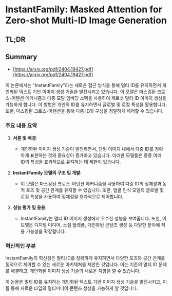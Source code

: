 # InstantFamily: Masked Attention for Zero-shot Multi-ID Image Generation
## TL;DR
## Summary
- [https://arxiv.org/pdf/2404.19427.pdf](https://arxiv.org/pdf/2404.19427.pdf)

이 논문에서는 "InstantFamily"라는 새로운 접근 방식을 통해 멀티 ID를 유지하면서 개인화된 텍스트 기반 이미지 생성 기술을 발전시키고 있습니다. 이 모델은 마스킹된 크로스-어텐션 메커니즘과 다중 모달 임베딩 스택을 사용하여 제로샷 멀티 ID 이미지 생성을 가능하게 합니다. 이 방법은 개인의 ID를 유지하면서 글로벌 및 로컬 특성을 활용합니다. 또한, 마스킹된 크로스-어텐션을 통해 다중 ID와 구성을 정밀하게 제어할 수 있습니다.

### 주요 내용 요약

1. **서론 및 배경**:
   - 개인화된 이미지 생성 기술이 발전하면서, 단일 이미지 내에서 다중 ID를 정확하게 표현하는 것의 중요성이 증가하고 있습니다. 이러한 모델들은 종종 여러 ID의 특성을 효과적으로 유지하는 데 제한이 있습니다.

2. **InstantFamily 모델의 구조 및 개발**:
   - 이 모델은 마스킹된 크로스-어텐션 메커니즘을 사용하여 다중 ID의 정체성과 동적 포즈 및 공간 관계를 유지할 수 있습니다. 또한, 얼굴 인식 모델의 글로벌 및 로컬 특성을 사용하여 정체성을 효과적으로 제어합니다.

3. **성능 평가 및 응용**:
   - InstantFamily는 멀티 ID 이미지 생성에서 우수한 성능을 보여줍니다. 또한, 이 모델은 디지털 미디어, 소셜 플랫폼, 개인화된 콘텐츠 생성 등 다양한 분야에 적용 가능성을 확장합니다.

### 혁신적인 부분
InstantFamily의 혁신성은 멀티 ID를 정확하게 유지하면서 다양한 포즈와 공간 관계를 동적으로 제어할 수 있는 새로운 아키텍처를 제안한 것입니다. 이는 기존의 멀티 ID 문제를 해결하고, 개인화된 이미지 생성 기술의 새로운 지평을 열 수 있습니다.

이 논문은 멀티 ID를 유지하는 개인화된 텍스트 기반 이미지 생성 기술을 발전시키고, 이를 통해 새로운 타입의 멀티미디어 콘텐츠 생성을 가능하게 할 것입니다.